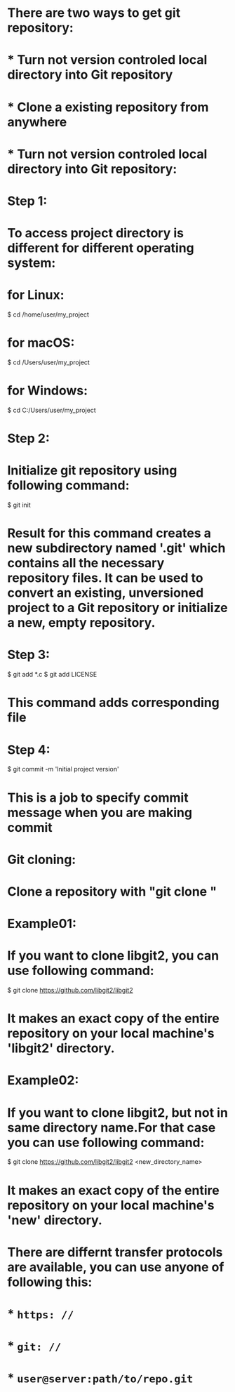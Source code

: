 # There are two ways to get git repository:

# * Turn not version controled local directory into Git repository
# * Clone a existing repository from anywhere

# * Turn not version controled local directory into Git repository:

# Step 1:

# To access project directory is different for different operating system:

# for Linux:

$ cd /home/user/my_project

# for macOS:

$ cd /Users/user/my_project

# for Windows:

$ cd C:/Users/user/my_project

# Step 2:

# Initialize git repository using following command:

$ git init

# Result for this command creates a new subdirectory named '.git' which contains all the necessary repository files. It can be used to convert an existing, unversioned project to a Git repository or initialize a new, empty repository.

# Step 3:

$ git add *.c
$ git add LICENSE

# This command adds corresponding file

# Step 4:

$ git commit -m 'Initial project version'

# This is a job to specify commit message when you are making commit 

# Git cloning:

# Clone a repository with "git clone <url>"

# Example01:

# If you want to clone libgit2, you can use following command:

$ git clone https://github.com/libgit2/libgit2

# It makes an exact copy of the entire repository on your local machine's 'libgit2' directory.

# Example02:

# If you want to clone libgit2, but not in same directory name.For that case you can use following command: 

$ git clone https://github.com/libgit2/libgit2 <new_directory_name>

# It makes an exact copy of the entire repository on your local machine's 'new' directory.

# There are differnt transfer protocols are available, you can use anyone of following this:

# * `https: //`

# * `git: //`

# * `user@server:path/to/repo.git`
